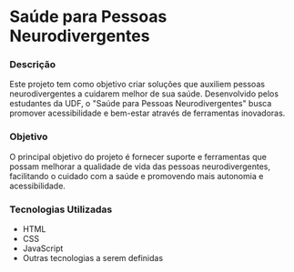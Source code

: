 # Saúde para Pessoas Neurodivergentes

### Descrição

Este projeto tem como objetivo criar soluções que auxiliem pessoas neurodivergentes a cuidarem melhor de sua saúde. Desenvolvido pelos estudantes da UDF, o "Saúde para Pessoas Neurodivergentes" busca promover acessibilidade e bem-estar através de ferramentas inovadoras.

### Objetivo

O principal objetivo do projeto é fornecer suporte e ferramentas que possam melhorar a qualidade de vida das pessoas neurodivergentes, facilitando o cuidado com a saúde e promovendo mais autonomia e acessibilidade.

### Tecnologias Utilizadas

- HTML
- CSS
- JavaScript
- Outras tecnologias a serem definidas
